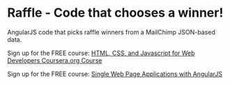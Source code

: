 # Raffle - Code that chooses a winner!

AngularJS code that picks raffle winners from a MailChimp JSON-based data.

Sign up for the FREE course:
[HTML, CSS, and Javascript for Web Developers Coursera.org Course](https://www.coursera.org/learn/html-css-javascript-for-web-developers/)

Sign up for the FREE course:
[Single Web Page Applications with AngularJS](https://www.coursera.org/learn/single-page-web-apps-with-angularjs)



